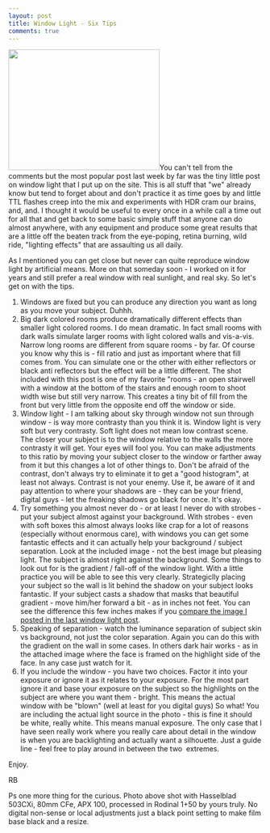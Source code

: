 ```yaml
---
layout: post
title: Window Light - Six Tips
comments: true
---
```

<a rel="prettyPhoto" href="http://photo.rwboyer.com/wp-content/uploads/2010/08/2002-005-09.jpg"><img class="alignleft size-medium wp-image-2190" title="2002-005-09" src="http://photo.rwboyer.com/wp-content/uploads/2010/08/2002-005-09-300x239.jpg" alt="" width="300" height="239" /></a>You can't tell from the comments but the most popular post last week by far was the tiny little post on window light that I put up on the site. This is all stuff that "we" already know but tend to forget about and don't practice it as time goes by and little TTL flashes creep into the mix and experiments with HDR cram our brains, and, and. I thought it would be useful to every once in a while call a time out for all that and get back to some basic simple stuff that anyone can do almost anywhere, with any equipment and produce some great results that are a little off the beaten track from the eye-poping, retina burning, wild ride, "lighting effects" that are assaulting us all daily.

As I mentioned you can get close but never can quite reproduce window light by artificial means. More on that someday soon - I worked on it for years and still prefer a real window with real sunlight, and real sky. So let's get on with the tips.
<ol>
	<li>Windows are fixed but you can produce any direction you want as long as you move your subject. Duhhh.</li>
	<li>Big dark colored rooms produce dramatically different effects than smaller light colored rooms. I do mean dramatic. In fact small rooms with dark walls simulate larger rooms with light colored walls and vis-a-vis. Narrow long rooms are different from square rooms - by far. Of course you know why this is - fill ratio and just as important where that fill comes from. You can simulate one or the other with either reflectors or black anti reflectors but the effect will be a little different. The shot included with this post is one of my favorite "rooms - an open stairwell with a window at the bottom of the stairs and enough room to shoot width wise but still very narrow. This creates a tiny bit of fill from the front but very little from the opposite end off the window or side.</li>
	<li>Window light - I am talking about sky through window not sun through window - is way more contrasty than you think it is. Window light is very soft but very contrasty. Soft light does not mean low contrast scene. The closer your subject is to the window relative to the walls the more contrasty it will get. Your eyes will fool you. You can make adjustments to this ratio by moving your subject closer to the window or farther away from it but this changes a lot of other things to. Don't be afraid of the contrast, don't always try to eliminate it to get a "good histogram", at least not always. Contrast is not your enemy. Use it, be aware of it and pay attention to where your shadows are - they can be your friend, digital guys - let the freaking shadows go black for once. It's okay.</li>
	<li>Try something you almost never do - or at least I never do with strobes - put your subject almost against your background. With strobes - even with soft boxes this almost always looks like crap for a lot of reasons (especially without enormous care), with windows you can get some fantastic effects and it can actually help your background / subject separation. Look at the included image - not the best image but pleasing light. The subject is almost right against the background. Some things to look out for is the gradient / fall-off of the window light. With a little practice you will be able to see this very clearly. Strategiclly placing your subject so the wall is lit behind the shadow on your subject looks fantastic. If your subject casts a shadow that masks that beautiful gradient - move him/her forward a bit - as in inches not feet. You can see the difference this few inches makes if you <a href="http://photo.rwboyer.com/2010/08/18/things-you-can-do-with-a-window/">compare the image I posted in the last window light post</a>.</li>
	<li>Speaking of separation - watch the luminance separation of subject skin vs background, not just the color separation. Again you can do this with the gradient on the wall in some cases. In others dark hair works - as in the attached image where the face is framed on the highlight side of the face. In any case just watch for it.</li>
	<li>If you include the window - you have two choices. Factor it into your exposure or ignore it as it relates to your exposure. For the most part ignore it and base your exposure on the subject so the highlights on the subject are where you want them - bright. This means the actual window with be "blown" (well at least for you digital guys) So what! You are including the actual light source in the photo - this is fine it should be white, really white. This means manual exposure. The only case that I have seen really work where you really care about detail in the window is when you are backlighting and actually want a silhouette. Just a guide line - feel free to play around in between the two  extremes.</li>
</ol>
Enjoy.

RB

Ps one more thing for the curious. Photo above shot with Hasselblad 503CXi, 80mm CFe, APX 100, processed in Rodinal 1+50 by yours truly. No digital non-sense or local adjustments just a black point setting to make film base black and a resize.
